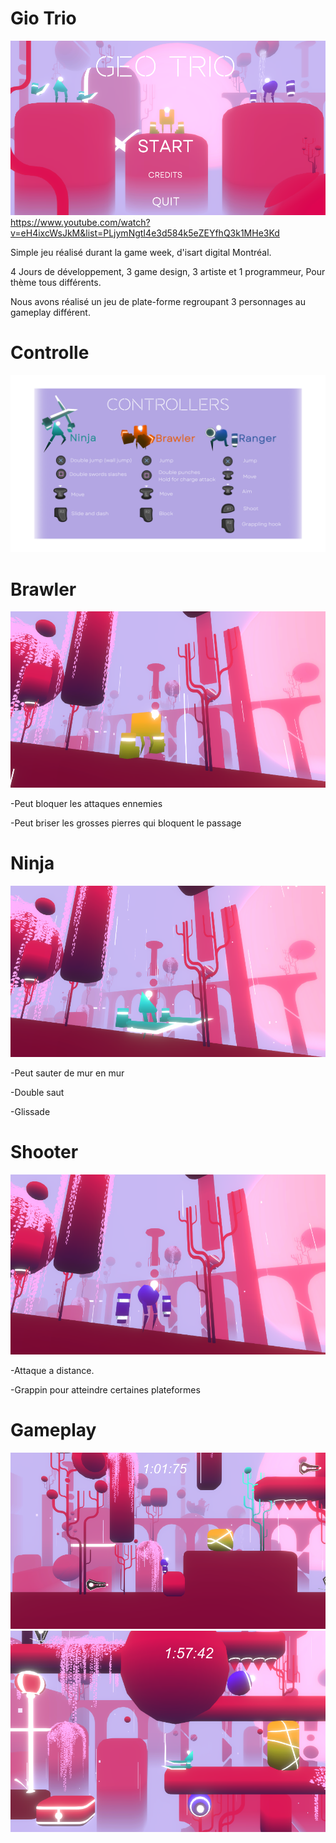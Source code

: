 # Gio Trio

![alt text](https://github.com/gabrielboisvert/Augmentation/blob/main/ScreenShoot/Menu.PNG)
https://www.youtube.com/watch?v=eH4ixcWsJkM&list=PLjymNgtI4e3d584k5eZEYfhQ3k1MHe3Kd

Simple jeu réalisé durant la game week, d'isart digital Montréal.

4 Jours de développement, 3 game design, 3 artiste et 1 programmeur, Pour thème tous différents.

Nous avons réalisé un jeu de plate-forme regroupant 3 personnages au gameplay différent.


# Controlle
![alt text](https://github.com/gabrielboisvert/Augmentation/blob/main/ScreenShoot/controlle.png)

# Brawler
![alt text](https://github.com/gabrielboisvert/Augmentation/blob/main/ScreenShoot/Brawler.PNG)

-Peut bloquer les attaques ennemies

-Peut briser les grosses pierres qui bloquent le passage

# Ninja
![alt text](https://github.com/gabrielboisvert/Augmentation/blob/main/ScreenShoot/ninja.PNG)

-Peut sauter de mur en mur

-Double saut

-Glissade

# Shooter
![alt text](https://github.com/gabrielboisvert/Augmentation/blob/main/ScreenShoot/Shooter.PNG)

-Attaque a distance.

-Grappin pour atteindre certaines plateformes

# Gameplay
![alt text](https://github.com/gabrielboisvert/Augmentation/blob/main/ScreenShoot/gamePlay.PNG)
![alt text](https://github.com/gabrielboisvert/Augmentation/blob/main/ScreenShoot/gamePlay2.PNG)
